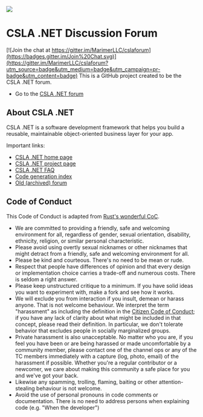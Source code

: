 ![](https://raw.github.com/MarimerLLC/csla/master/Support/Logos/csla%20win8_mid.png)

CSLA .NET Discussion Forum
=========

[![Join the chat at https://gitter.im/MarimerLLC/cslaforum](https://badges.gitter.im/Join%20Chat.svg)](https://gitter.im/MarimerLLC/cslaforum?utm_source=badge&utm_medium=badge&utm_campaign=pr-badge&utm_content=badge)
This is a GitHub project created to be the CSLA .NET forum.
* Go to the [CSLA .NET forum](https://github.com/marimerllc/cslaforum/issues?q=is%3Aissue+sort%3Aupdated-desc)

## About CSLA .NET

CSLA .NET is a software development framework that helps you build a reusable, maintainable object-oriented business layer for your app. 

Important links:
* [CSLA .NET home page](http://www.cslanet.com)
* [CSLA .NET project page](http://www.github.com/marimerllc/csla)
* [CSLA .NET FAQ](http://www.lhotka.net/cslanet/faq/)
* [Code generation index](http://www.lhotka.net/cslanet/codegen.aspx)
* [Old (archived) forum](http://forums.lhotka.net/forums/5.aspx)

## Code of Conduct

This Code of Conduct is adapted from [Rust's wonderful
CoC](http://www.rust-lang.org/conduct.html).

* We are committed to providing a friendly, safe and welcoming
  environment for all, regardless of gender, sexual orientation,
  disability, ethnicity, religion, or similar personal characteristic.
* Please avoid using overtly sexual nicknames or other nicknames that
  might detract from a friendly, safe and welcoming environment for
  all.
* Please be kind and courteous. There's no need to be mean or rude.
* Respect that people have differences of opinion and that every
  design or implementation choice carries a trade-off and numerous
  costs. There is seldom a right answer.
* Please keep unstructured critique to a minimum. If you have solid
  ideas you want to experiment with, make a fork and see how it works.
* We will exclude you from interaction if you insult, demean or harass
  anyone.  That is not welcome behaviour. We interpret the term
  "harassment" as including the definition in the [Citizen Code of
  Conduct](http://citizencodeofconduct.org/); if you have any lack of
  clarity about what might be included in that concept, please read
  their definition. In particular, we don't tolerate behavior that
  excludes people in socially marginalized groups.
* Private harassment is also unacceptable. No matter who you are, if
  you feel you have been or are being harassed or made uncomfortable
  by a community member, please contact one of the channel ops or any
  of the TC members immediately with a capture (log, photo, email) of
  the harassment if possible.  Whether you're a regular contributor or
  a newcomer, we care about making this community a safe place for you
  and we've got your back.
* Likewise any spamming, trolling, flaming, baiting or other
  attention-stealing behaviour is not welcome.
* Avoid the use of personal pronouns in code comments or
  documentation. There is no need to address persons when explaining
  code (e.g. "When the developer")
